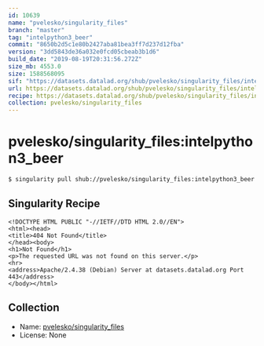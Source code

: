```yaml
---
id: 10639
name: "pvelesko/singularity_files"
branch: "master"
tag: "intelpython3_beer"
commit: "8650b2d5c1e80b2427aba81bea3ff7d237d12fba"
version: "3dd5843de36a032e0fcd05cbeab3b1d6"
build_date: "2019-08-19T20:31:56.272Z"
size_mb: 4553.0
size: 1588568095
sif: "https://datasets.datalad.org/shub/pvelesko/singularity_files/intelpython3_beer/2019-08-19-8650b2d5-3dd5843d/3dd5843de36a032e0fcd05cbeab3b1d6.sif"
url: https://datasets.datalad.org/shub/pvelesko/singularity_files/intelpython3_beer/2019-08-19-8650b2d5-3dd5843d/
recipe: https://datasets.datalad.org/shub/pvelesko/singularity_files/intelpython3_beer/2019-08-19-8650b2d5-3dd5843d/Singularity
collection: pvelesko/singularity_files
---
```


# pvelesko/singularity_files:intelpython3_beer

```bash
$ singularity pull shub://pvelesko/singularity_files:intelpython3_beer
```

## Singularity Recipe

```singularity
<!DOCTYPE HTML PUBLIC "-//IETF//DTD HTML 2.0//EN">
<html><head>
<title>404 Not Found</title>
</head><body>
<h1>Not Found</h1>
<p>The requested URL was not found on this server.</p>
<hr>
<address>Apache/2.4.38 (Debian) Server at datasets.datalad.org Port 443</address>
</body></html>
```

## Collection

 - Name: [pvelesko/singularity_files](https://github.com/pvelesko/singularity_files)
 - License: None

